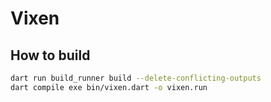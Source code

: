 # Vixen

## How to build

```bash
dart run build_runner build --delete-conflicting-outputs
dart compile exe bin/vixen.dart -o vixen.run
```
